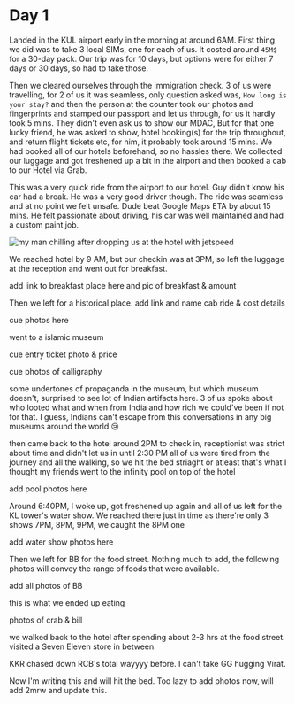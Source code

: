 # Day 1

Landed in the KUL airport early in the morning at around 6AM. First thing we did was to take 3 local SIMs, one for each of us.
It costed around `45M$` for a 30-day pack. Our trip was for 10 days, but options were for either 7 days or 30 days, so had to take those.

Then we cleared ourselves through the immigration check.
3 of us were travelling, for 2 of us it was seamless, only question asked was, `How long is your stay?` and then the person at the counter
took our photos and fingerprints and stamped our passport and let us through, for us it hardly took 5 mins. They didn't even ask us to show
our MDAC, But for that one lucky friend, he was asked to show, hotel booking(s) for the trip throughout, and return flight tickets etc, for
him, it
probably took around 15 mins. We had booked all of our hotels beforehand, so no hassles there. We collected our luggage and got freshened
up a bit in the airport and then booked a cab to our Hotel via Grab.

This was a very quick ride from the airport to our hotel. Guy didn't know his car had a break. He was a very good driver though.
The ride was seamless and at no point we felt unsafe. Dude beat Google Maps ETA by about 15 mins. He felt passionate about driving, his car 
was well maintained and had a custom paint job.

![my man chilling after dropping us at the hotel with jetspeed](./../photos/my%20man%20chilling%20after%20dropping%20us%20at%20the%20hotel%20with%20jetspeed.png)

We reached hotel by 9 AM, but our checkin was at 3PM, so left the luggage at the reception and went out for breakfast.

add link to breakfast place here and pic of breakfast & amount

Then we left for a historical place. 
add link and name
cab ride & cost details

cue photos here

went to a islamic museum

cue entry ticket photo & price

cue photos of calligraphy

some undertones of propaganda in the museum, but which museum doesn't, surprised to see lot of Indian artifacts here. 
3 of us spoke about who looted what and when from India and how rich we could've been if not for that.
I guess, Indians can't escape from this conversations in any big museums around the world :cry:

then came back to the hotel around 2PM to check in, receptionist was strict about time and didn't let us in until 2:30 PM
all of us were tired from the journey and all the walking, so we hit the bed striaght or atleast that's what I thought
my friends went to the infinity pool on top of the hotel 

add pool photos here

Around 6:40PM, I woke up, got freshened up again and all of us left for the KL tower's water show.
We reached there just in time as there're only 3 shows 7PM, 8PM, 9PM, we caught the 8PM one

add water show photos here

Then we left for BB for the food street.
Nothing much to add, the following photos will convey the range of foods that were available.

add all photos of BB

this is what we ended up eating

photos of crab & bill

we walked back to the hotel after spending about 2-3 hrs at the food street.
visited a Seven Eleven store in between.

KKR chased down RCB's total wayyyy before.
I can't take GG hugging Virat.

Now I'm writing this and will hit the bed.
Too lazy to add photos now, will add 2mrw and update this.
